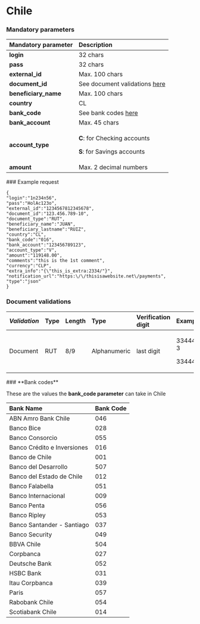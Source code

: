 # Chile

### Mandatory parameters

<table>
  <thead>
    <tr>
      <th style="text-align:left"><b>Mandatory parameter</b>
      </th>
      <th style="text-align:left"><b>Description</b>
      </th>
    </tr>
  </thead>
  <tbody>
    <tr>
      <td style="text-align:left"><b>login</b>
      </td>
      <td style="text-align:left">32 chars</td>
    </tr>
    <tr>
      <td style="text-align:left"><b>pass</b>
      </td>
      <td style="text-align:left">32 chars</td>
    </tr>
    <tr>
      <td style="text-align:left"><b>external_id</b>
      </td>
      <td style="text-align:left">Max. 100 chars</td>
    </tr>
    <tr>
      <td style="text-align:left"><b>document_id</b>
      </td>
      <td style="text-align:left">See document validations <a href="https://docs.dlocal.com/api-documentation/payout-api-reference/payouts/chile#document-validations">here</a>
      </td>
    </tr>
    <tr>
      <td style="text-align:left"><b>beneficiary_name</b>
      </td>
      <td style="text-align:left">Max. 100 chars</td>
    </tr>
    <tr>
      <td style="text-align:left"><b>country</b>
      </td>
      <td style="text-align:left">CL</td>
    </tr>
    <tr>
      <td style="text-align:left"><b>bank_code</b>
      </td>
      <td style="text-align:left">See bank codes <a href="https://docs.dlocal.com/api-documentation/payout-api-reference/payouts/chile#bank-codes">here</a>
      </td>
    </tr>
    <tr>
      <td style="text-align:left"><b>bank_account</b>
      </td>
      <td style="text-align:left">Max. 45 chars</td>
    </tr>
    <tr>
      <td style="text-align:left"><b>account_type</b>
      </td>
      <td style="text-align:left">
        <p><b>C</b>: for Checking accounts</p>
        <p><b>S</b>: for Savings accounts</p>
      </td>
    </tr>
    <tr>
      <td style="text-align:left"><b>amount</b>
      </td>
      <td style="text-align:left">Max. 2 decimal numbers</td>
    </tr>
  </tbody>
</table>### Example request

```text
{
"login":"1n234n56",
"pass":"HolAc123o",
"external_id":"1234567812345678",
"document_id":"123.456.789-10",
"document_type":"RUT",
"beneficiary_name":"JUAN",
"beneficiary_lastname":"RUIZ",
"country":"CL",
"bank_code":"016",
"bank_account":"123456789123",
"account_type":"V",
"amount":"119148.00",
"comments":"this is the 1st comment",
"currency":"CLP",
"extra_info":"{\"this_is_extra:2334/"}",
"notification_url":"https:\/\/thisisawebsite.net\/payments",
"type":"json"
}
```

### Document validations

<table>
  <thead>
    <tr>
      <th style="text-align:left"><em>Validation</em>
      </th>
      <th style="text-align:left">Type</th>
      <th style="text-align:left">Length</th>
      <th style="text-align:left">Type</th>
      <th style="text-align:left">Verification digit</th>
      <th style="text-align:left">Example</th>
    </tr>
  </thead>
  <tbody>
    <tr>
      <td style="text-align:left">Document</td>
      <td style="text-align:left">RUT</td>
      <td style="text-align:left">8/9</td>
      <td style="text-align:left">Alphanumeric</td>
      <td style="text-align:left">last digit</td>
      <td style="text-align:left">
        <p>33444111-3</p>
        <p>334441113</p>
      </td>
    </tr>
  </tbody>
</table>### **Bank codes**

These are the values the **bank\_code parameter** can take in Chile

| Bank Name | Bank Code |
| :--- | :--- |
| ABN Amro Bank Chile | 046 |
| Banco Bice | 028 |
| Banco Consorcio | 055 |
| Banco Crédito e Inversiones | 016 |
| Banco de Chile | 001 |
| Banco del Desarrollo | 507 |
| Banco del Estado de Chile | 012 |
| Banco Falabella | 051 |
| Banco Internacional | 009 |
| Banco Penta | 056 |
| Banco Ripley | 053 |
| Banco Santander - Santiago | 037 |
| Banco Security | 049 |
| BBVA Chile | 504 |
| Corpbanca | 027 |
| Deutsche Bank | 052 |
| HSBC Bank | 031 |
| Itau Corpbanca | 039 |
| Paris | 057 |
| Rabobank Chile | 054 |
| Scotiabank Chile | 014 |

